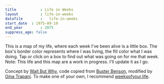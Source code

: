 ```yaml
---
title 			: Life in Weeks
layout			: life-in-weeks
datafile		:	life-in-weeks
start_date	: 1975-09-19
end_year		: 2075
suppress_age: false
---
```


This is a map of my life, where each week I've been alive is a little box. The box's border color represents where I was living, the fill color what I was doing. Tap or click on a box to find out what was going on for me that week. Note: This life and this map are a work in progress. I'll update it as I go.

Concept by [Wait But Why](https://waitbutwhy.com/2014/05/life-weeks.html), code copied from [Buster Benson](https://busterbenson.com/life-in-weeks), modified by [Gina Trapani](https://ginatrapani.org). To make one of your own, I recommend [weeksofyour.life](https://www.weeksofyour.life/).
